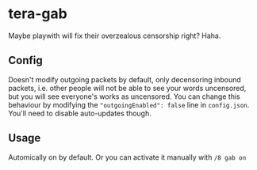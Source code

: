 # tera-gab
Maybe playwith will fix their overzealous censorship right? Haha.

## Config
Doesn't modify outgoing packets by default, only decensoring inbound packets,
i.e. other people will not be able to see your words uncensored, but you will
see everyone's works as uncensored. You can change this behaviour by modifying
the ```"outgoingEnabled": false``` line in ```config.json```. You'll need to disable auto-updates though.

## Usage
Automically on by default. Or you can activate it manually with ```/8 gab on```
